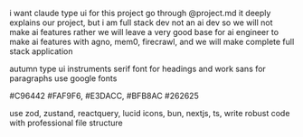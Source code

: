 i want claude type ui for this project 
go through @project.md it deeply explains our project, but i am full stack dev not an ai dev so we will not make ai features rather we will leave a very good base for ai engineer to make ai features with agno, mem0, firecrawl, and we will make complete full stack application


autumn type ui
instruments serif font for headings and work sans for paragraphs use google fonts

#C96442
#FAF9F6, #E3DACC, #BFB8AC
#262625



use zod, zustand, reactquery, lucid icons, bun, nextjs, ts, write robust code with professional file structure

